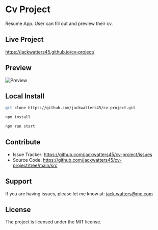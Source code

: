 # Cv Project

Resume App. User can fill out and preview their cv.

## Live Project

<https://jackwatters45.github.io/cv-project/>

## Preview

![Preview](https://res.cloudinary.com/drheg5d7j/image/upload/v1704338487/jackwatters45.github.io_cv-project__ds9i3s.webp)

## Local Install

```zsh
git clone https://github.com/jackwatters45/cv-project.git

npm install

npm run start
```

## Contribute

- Issue Tracker: <https://github.com/jackwatters45/cv-project/issues>
- Source Code: <https://github.com/jackwatters45/cv-project/tree/main/src>

## Support

If you are having issues, please let me know at: <jack.watters@me.com>

## License

The project is licensed under the MIT license.
